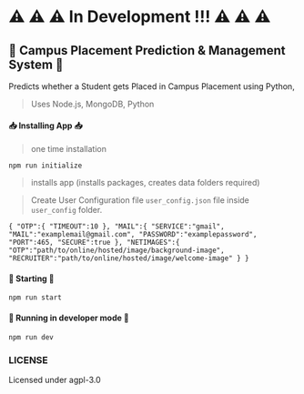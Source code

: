 # ⚠ ⚠ ⚠ In Development !!! ⚠ ⚠ ⚠

## 🏫 Campus Placement Prediction &amp; Management System 🏫
Predicts whether a Student gets Placed in Campus Placement using Python,

> Uses Node.js, MongoDB, Python

#### 📥 Installing App 📥

> one time installation

`npm run initialize`

> installs app (installs packages, creates data folders required)

> Create User Configuration file `user_config.json` file inside `user_config` folder.

`
{
  "OTP":{
    "TIMEOUT":10
  },
  "MAIL":{
    "SERVICE":"gmail",
    "MAIL":"examplemail@gmail.com",
    "PASSWORD":"examplepassword",
    "PORT":465,
    "SECURE":true
  },
  "NETIMAGES":{
    "OTP":"path/to/online/hosted/image/background-image",
    "RECRUITER":"path/to/online/hosted/image/welcome-image"
  }
}
`

#### 🏃 Starting 🏃

`npm run start`

#### 🚀 Running in developer mode 🚀

`npm run dev`

### LICENSE

Licensed under agpl-3.0

